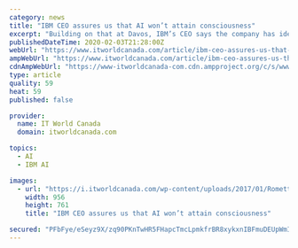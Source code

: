 ```yaml
---
category: news
title: "IBM CEO assures us that AI won’t attain consciousness"
excerpt: "Building on that at Davos, IBM’s CEO says the company has identified some key industries where AI can make a difference quickly. Watson is being rolled out in the healthcare industry around the world, Rometty said on the panel, with Watson acting as an ..."
publishedDateTime: 2020-02-03T21:28:00Z
webUrl: "https://www.itworldcanada.com/article/ibm-ceo-assures-us-that-ai-wont-attain-consciousness/389967"
ampWebUrl: "https://www.itworldcanada.com/article/ibm-ceo-assures-us-that-ai-wont-attain-consciousness/389967?amp=1"
cdnAmpWebUrl: "https://www-itworldcanada-com.cdn.ampproject.org/c/s/www.itworldcanada.com/article/ibm-ceo-assures-us-that-ai-wont-attain-consciousness/389967?amp=1"
type: article
quality: 59
heat: 59
published: false

provider:
  name: IT World Canada
  domain: itworldcanada.com

topics:
  - AI
  - IBM AI

images:
  - url: "https://i.itworldcanada.com/wp-content/uploads/2017/01/Rometty-Davos.jpg"
    width: 956
    height: 761
    title: "IBM CEO assures us that AI won’t attain consciousness"

secured: "PFbFye/eSeyz9X/zq90PKnTwHR5FHapcTmcLpmkfrBR8xykxnIBFmuDEUpWmIaLsZwi3a0ju88l/LNumR2Jo/axFtQ3s36gxtcLR6D7oa2kFIbQV5/MUvpV/Lxokf/0gSkO/0TBqq/Cf1i4G9rSHn5pakIl96cC7wuS1/Vn6gK1h1eqJy9f++sOeHSg4iYjxjjrqo0BHlQQ/FMMSJPcU0N5adqkifBtWgEyhWowBpjJUmy2vde2ko4wWiiWdMoYjAgl5S8ycDMRObm073vKb2Gs4fcEZdvMWPtQ4HfyrbAVLfNuUl6c4kr0XZsBxbTBy;V1X3tmpB5+PGZmEWaAbVBw=="
---
```


